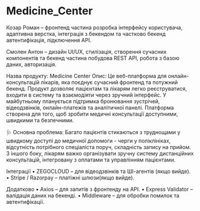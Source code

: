# Medicine_Center
Козар Роман – фронтенд частина розробка інтерфейсу користувача, адаптивна верстка, інтеграція з бекендом та частково бекенд автентифікація, підключення API.

Смолен Антон – дизайн UI/UX, стилізація, створення сучасних компонентів та бекенд частина побудова REST API, робота з базою даних, авторизація.

Назва продукту: Medicine Center
Опис:
Це веб-платформа для онлайн-консультацій лікарів, яка поєднує сучасний фронтенд та потужний бекенд. Продукт дозволяє пацієнтам та лікарям легко реєструватися, входити в систему та взаємодіяти через зручний інтерфейс. У майбутньому планується підтримка бронювання зустрічей, відеодзвінків, онлайн-платежів та аналітичної панелі. Платформа створена для того, щоб зробити медичні консультації доступними, швидкими та безпечними.

🩺 Основна проблема:	
Багато пацієнтів стикаються з труднощами у швидкому доступі до медичної допомоги - черги у поліклініках, відсутність потрібного спеціаліста поруч, складність запису на прийом. З іншого боку, лікарям важко організувати зручну систему дистанційних консультацій, інтегровану з оплатами та управлінням пацієнтами.


Інтеграції
•	ZEGOCLOUD – для відеодзвінків та ШІ-агентів (якщо вийде).
•	Stripe / Razorpay – платіжні шлюзи(якщо вийде).

Додатково
•	Axios – для запитів з фронтенду на API.
•	Express Validator – валідація даних на бекенді.
•	Middleware – для обробки помилок та автентифікації.
